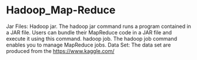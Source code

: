 # Hadoop_Map-Reduce
Jar Files:
Hadoop jar. The hadoop jar command runs a program contained in a JAR file. Users can bundle their MapReduce code in a JAR file and execute it using this command. hadoop job. The hadoop job command enables you to manage MapReduce jobs.
Data Set:
The data set are produced from the https://www.kaggle.com/ 
